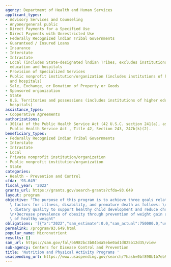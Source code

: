 ```yaml
---
agency: Department of Health and Human Services
applicant_types:
- Advisory Services and Counseling
- Anyone/general public
- Direct Payments for a Specified Use
- Direct Payments with Unrestricted Use
- Federally Recognized lndian Tribal Governments
- Guaranteed / Insured Loans
- Insurance
- Interstate
- Intrastate
- Local (includes State-designated lndian Tribes, excludes institutions of higher
  education and hospitals
- Provision of Specialized Services
- Public nonprofit institution/organization (includes institutions of higher education
  and hospitals)
- Sale, Exchange, or Donation of Property or Goods
- Sponsored organization
- State
- U.S. Territories and possessions (includes institutions of higher education and
  hospitals)
assistance_types:
- Cooperative Agreements
authorizations:
- 301(a) of the Public Health Service Act (42 U.S.C. section 241(a), as amended.,
  Public Health Service Act , Title 42, Section 243, 247b(k)(2).
beneficiary_types:
- Federally Recognized Indian Tribal Governments
- Interstate
- Intrastate
- Local
- Private nonprofit institution/organization
- Public nonprofit institution/organization
- State
categories:
- Health - Prevention and Control
cfda: '93.649'
fiscal_year: '2022'
grants_url: https://grants.gov/search-grants?cfda=93.649
layout: program
objective: "The purpose of this program is to achieve three goals related to risk\
  \ factors for illness, disability, and premature death as follows: \r\n•Improve\
  \ dietary quality to support healthy child development and reduce chronic disease\r\
  \n•Decrease prevalence of obesity through prevention of weight gain and maintenance\
  \ of healthy weight"
obligations: '[{"x":"2022","sam_estimate":0.0,"sam_actual":750000.0,"usa_spending_actual":750000.0},{"x":"2023","sam_estimate":750000.0,"sam_actual":0.0,"usa_spending_actual":750000.0},{"x":"2024","sam_estimate":750000.0,"sam_actual":0.0,"usa_spending_actual":750000.0}]'
permalink: /program/93.649.html
popular_name: Micronutrient
results: []
sam_url: https://sam.gov/fal/b6982bc3b04b4a5ebe0ad1d825b12d35/view
sub-agency: Centers for Disease Control and Prevention
title: 'Nutrition and Physical Activity Programs '
usaspending_url: https://www.usaspending.gov/search/?hash=0bf898b1b7eb9245a5e3b6c5318e5857
---
```

